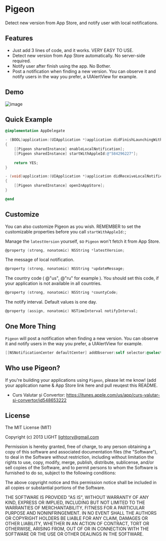 Pigeon
======
Detect new version from App Store, and notify user with local notifications.

## Features
- Just add 3 lines of code, and it works. VERY EASY TO USE.
- Detect new version from App Store automatically. No server-side required.
- Notify user after finish using the app. No Bother.
- Post a notification when finding a new version. You can observe it and notify users in the way you prefer, a UIAlertView for example.

## Demo 

![image](https://github.com/lightory/Pigeon/raw/master/Screenshot.png)

## Quick Example

``` objective-c
@implementation AppDelegate

- (BOOL)application:(UIApplication *)application didFinishLaunchingWithOptions:(NSDictionary *)launchOptions
{
    [[Pigeon sharedInstance] enableLocalNotification];
    [[Pigeon sharedInstance] startWithAppleId:@"584296227"];
    
    return YES;
}

- (void)application:(UIApplication *)application didReceiveLocalNotification:(UILocalNotification *)notification
{
    [[Pigeon sharedInstance] openInAppStore];
}

@end
```

## Customize

You can also customize Pigeon as you wish. REMEMBER to set the customizable properties before you call `startWithAppleId:`;

Manage the `latestVersion` yourself, so `Pigeon` won't fetch it from App Store.

``` objective-c
@property (strong, nonatomic) NSString *latestVersion;
```

The message of local notification.

``` objective-c
@property (strong, nonatomic) NSString *updateMessage;
```

The country code ( @"us", @"ru" for example ). You should set this code, if your application is not available in all countries. 

``` objective-c
@property (strong, nonatomic) NSString *countyCode;
```

The notify interval. Default values is one day.

``` objective-c
@property (assign, nonatomic) NSTimeInterval notifyInterval;
```

## One More Thing

`Pigeon` will post a notification when finding a new version. You can observe it and notify users in the way you prefer, a UIAlertView for example.

``` objective-c
[[NSNotificationCenter defaultCenter] addObserver:self selector:@selector(showNewVersionAlertView) name:PigeonDidFindNewVersionNotification object:nil];
```

## Who use Pigeon?

If you're building your applications using `Pigeon`, please let me know! (add your application name & App Store link here and pull reuqest this README.

- Curs Valutar și Convertor: https://itunes.apple.com/us/app/curs-valutar-si-convertor/id548653222


## License

The MIT License (MIT)

Copyright (c) 2013 LIGHT lightory@gmail.com

Permission is hereby granted, free of charge, to any person obtaining a copy of
this software and associated documentation files (the "Software"), to deal in
the Software without restriction, including without limitation the rights to
use, copy, modify, merge, publish, distribute, sublicense, and/or sell copies of
the Software, and to permit persons to whom the Software is furnished to do so,
subject to the following conditions:

The above copyright notice and this permission notice shall be included in all
copies or substantial portions of the Software.

THE SOFTWARE IS PROVIDED "AS IS", WITHOUT WARRANTY OF ANY KIND, EXPRESS OR
IMPLIED, INCLUDING BUT NOT LIMITED TO THE WARRANTIES OF MERCHANTABILITY, FITNESS
FOR A PARTICULAR PURPOSE AND NONINFRINGEMENT. IN NO EVENT SHALL THE AUTHORS OR
COPYRIGHT HOLDERS BE LIABLE FOR ANY CLAIM, DAMAGES OR OTHER LIABILITY, WHETHER
IN AN ACTION OF CONTRACT, TORT OR OTHERWISE, ARISING FROM, OUT OF OR IN
CONNECTION WITH THE SOFTWARE OR THE USE OR OTHER DEALINGS IN THE SOFTWARE.
